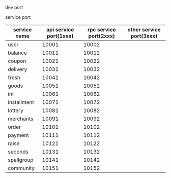 dev port


service port

| service name | api service port(1xxx) | rpc service port(2xxx) | other service port(3xxx) |
|--------------|------------------------|------------------------|--------------------------|
| user         | 10001                  | 10002                  |                          |
| balance      | 10011                  | 10012                  |                          |
| coupon       | 10021                  | 10022                  |                          |
| delivery     | 10031                  | 10032                  |                          |
| fresh        | 10041                  | 10042                  |                          |
| goods        | 10051                  | 10052                  |                          |
| im           | 10061                  | 10062                  |                     |
| installment  | 10071                  | 10072                  |                          |
| lottery      | 10081                  | 10082                  |                          |
| merchants    | 10091                  | 10092                  |                          |
| order        | 10101                  | 10102                  |                          |
| payment      | 10111                  | 10112                  |                          |
| raise        | 10121                  | 10122                  |                          |
| seconds      | 10131                  | 10132                  |                          |
| spellgroup   | 10141                  | 10142                  |                          |
| community    | 10151                  | 10152                  |                          |